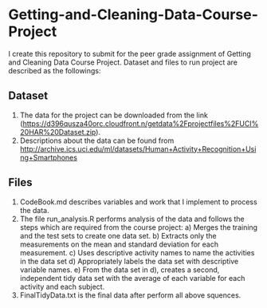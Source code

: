 # Getting-and-Cleaning-Data-Course-Project
I create this repository to submit for the peer grade assignment of Getting and Cleaning Data Course Project. Dataset and files to run project are described as the followings:
## Dataset
1) The data for the project can be downloaded from the link (https://d396qusza40orc.cloudfront.n/getdata%2Fprojectfiles%2FUCI%20HAR%20Dataset.zip).
2) Descriptions about the data can be found from http://archive.ics.uci.edu/ml/datasets/Human+Activity+Recognition+Using+Smartphones

## Files
1) CodeBook.md describes variables and work that I implement to process the data.
2) The file run_analysis.R performs analysis of the data and follows the steps which are required from the course project:
  a) Merges the training and the test sets to create one data set.
  b) Extracts only the measurements on the mean and standard deviation for each measurement.
  c) Uses descriptive activity names to name the activities in the data set
  d) Appropriately labels the data set with descriptive variable names.
  e) From the data set in d), creates a second, independent tidy data set with the average of each variable for each activity and each subject.
3) FinalTidyData.txt is the final data after perform all above squences.
